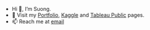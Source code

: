 - Hi 👋, I’m Suong.
- 👀 Visit my [Portfolio](https://databl0g.github.io/suongfiori.github.io/), [Kaggle](https://www.kaggle.com/mimosabella) and [Tableau Public]() pages.
- 📫 Reach me at [email](suong.kf@gmail.com)

<!---
databl0g/databl0g is a ✨ special ✨ repository because its `README.md` (this file) appears on your GitHub profile.
You can click the Preview link to take a look at your changes.
- 💞️ I’m looking to collaborate on ...
- 🌱 I’m currently learning ..
--->
